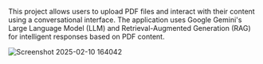 This project allows users to upload PDF files and interact with their content using a conversational interface.
The application uses Google Gemini's Large Language Model (LLM) and Retrieval-Augmented Generation (RAG) for intelligent responses based on PDF content.

![Screenshot 2025-02-10 164042](https://github.com/user-attachments/assets/93c86b49-2dae-4bb5-969b-816e3a231199)
